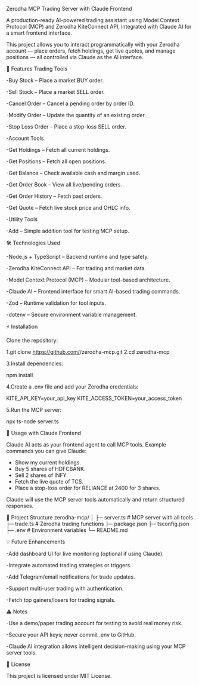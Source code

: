 Zerodha MCP Trading Server with Claude Frontend

A production-ready AI-powered trading assistant using Model Context Protocol (MCP) and Zerodha KiteConnect API, integrated with Claude AI for a smart frontend interface.

This project allows you to interact programmatically with your Zerodha account — place orders, fetch holdings, get live quotes, and manage positions — all controlled via Claude as the AI interface.

🚀 Features
Trading Tools

-Buy Stock – Place a market BUY order.

-Sell Stock – Place a market SELL order.

-Cancel Order – Cancel a pending order by order ID.

-Modify Order – Update the quantity of an existing order.

-Stop Loss Order – Place a stop-loss SELL order.

-Account Tools

-Get Holdings – Fetch all current holdings.

-Get Positions – Fetch all open positions.

-Get Balance – Check available cash and margin used.

-Get Order Book – View all live/pending orders.

-Get Order History – Fetch past orders.

-Get Quote – Fetch live stock price and OHLC info.

-Utility Tools

-Add – Simple addition tool for testing MCP setup.

🛠️ Technologies Used

-Node.js + TypeScript – Backend runtime and type safety.

-Zerodha KiteConnect API – For trading and market data.

-Model Context Protocol (MCP) – Modular tool-based architecture.

-Claude AI – Frontend interface for smart AI-based trading commands.

-Zod – Runtime validation for tool inputs.

-dotenv – Secure environment variable management.

⚡ Installation

Clone the repository:

1.git clone https://github.com/<your-username>/zerodha-mcp.git
2.cd zerodha-mcp


3.Install dependencies:

npm install


4.Create a .env file and add your Zerodha credentials:

KITE_API_KEY=your_api_key
KITE_ACCESS_TOKEN=your_access_token


5.Run the MCP server:

npx ts-node server.ts


📝 Usage with Claude Frontend

Claude AI acts as your frontend agent to call MCP tools. Example commands you can give Claude:

- Show my current holdings.
- Buy 5 shares of HDFCBANK.
- Sell 2 shares of INFY.
- Fetch the live quote of TCS.
- Place a stop-loss order for RELIANCE at 2400 for 3 shares.


Claude will use the MCP server tools automatically and return structured responses.

📂 Project Structure
zerodha-mcp/
│
├─ server.ts          # MCP server with all tools
├─ trade.ts           # Zerodha trading functions
├─ package.json
├─ tsconfig.json
├─ .env               # Environment variables
└─ README.md

💡 Future Enhancements

-Add dashboard UI for live monitoring (optional if using Claude).

-Integrate automated trading strategies or triggers.

-Add Telegram/email notifications for trade updates.

-Support multi-user trading with authentication.

-Fetch top gainers/losers for trading signals.

⚠️ Notes

-Use a demo/paper trading account for testing to avoid real money risk.

-Secure your API keys; never commit .env to GitHub.

-Claude AI integration allows intelligent decision-making using your MCP server tools.

📄 License

This project is licensed under MIT License.
